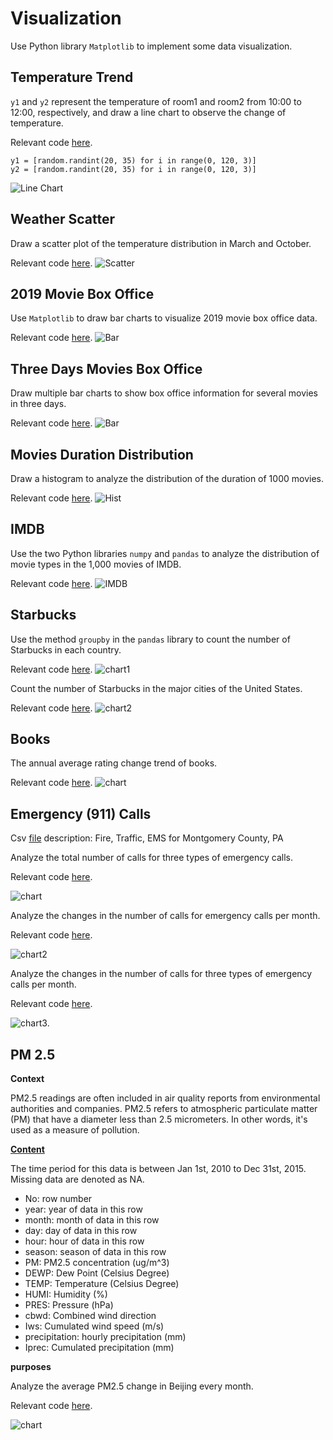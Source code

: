 # Visualization
Use Python library `Matplotlib` to implement some data visualization.
## Temperature Trend
`y1` and `y2` represent the temperature of room1 and room2 from 10:00 to 12:00, respectively, and draw a line chart to observe the change of temperature.

Relevant code [here](./TemperatureChange/Plot.py).
```
y1 = [random.randint(20, 35) for i in range(0, 120, 3)]
y2 = [random.randint(20, 35) for i in range(0, 120, 3)]
```
![Line Chart](./TemperatureChange/tempearture.png)
## Weather Scatter
Draw a scatter plot of the temperature distribution in March and October.

Relevant code [here](./Weather/Scatter.py).
![Scatter](./Weather/Scatter.png)
## 2019 Movie Box Office
Use `Matplotlib` to draw bar charts to visualize 2019 movie box office data.

Relevant code [here](./Movies/Bar1.py).
![Bar](./Movies/Movie.png)
## Three Days Movies Box Office
Draw multiple bar charts to show box office information for several movies in three days.

Relevant code [here](./Movies2/Bar.py).
![Bar](./Movies2/Movies.png)
## Movies Duration Distribution 
Draw a histogram to analyze the distribution of the duration of 1000 movies.

Relevant code [here](./MovieDuration/Hist.py).
![Hist](./MovieDuration/MovieDuration.png)
## IMDB
Use the two Python libraries `numpy` and `pandas` to analyze the distribution of movie types in the 1,000 movies of IMDB.

Relevant code [here](./IMDB/IMDB.py).
![IMDB](./IMDB/IMDB1.png)
## Starbucks
Use the method `groupby` in the `pandas` library to count the number of Starbucks in each country.

Relevant code [here](./Starbucks/chart1.py).
![chart1](./Starbucks/chart1.png)

Count the number of Starbucks in the major cities of the United States.

Relevant code [here](./Starbucks/chart2.py).
![chart2](./Starbucks/chart2.png)
## Books
The annual average rating change trend of books.

Relevant code [here](./Books/chart.py).
![chart](./Books/chart.png)
## Emergency (911) Calls
Csv [file](./911/911.csv) description: Fire, Traffic, EMS for Montgomery County, PA 

Analyze the total number of calls for three types of emergency calls.

Relevant code [here](./911/chart.py).

![chart](./911/chart.png)

Analyze the changes in the number of calls for emergency calls per month.

Relevant code [here](./911/chart2.py).

![chart2](./911/chart2.png)

Analyze the changes in the number of calls for three types of emergency calls per month.

Relevant code [here](./911/chart3.py).

![chart3](./911/chart3.png).
## PM 2.5
**Context**

PM2.5 readings are often included in air quality reports from environmental authorities and companies. PM2.5 refers to atmospheric particulate matter (PM) that have a diameter less than 2.5 micrometers. In other words, it's used as a measure of pollution.

**[Content](./PM25/pm25/BeijingPM20100101_20151231.csv)**

The time period for this data is between Jan 1st, 2010 to Dec 31st, 2015. Missing data are denoted as NA.

* No: row number
* year: year of data in this row
* month: month of data in this row
* day: day of data in this row
* hour: hour of data in this row
* season: season of data in this row
* PM: PM2.5 concentration (ug/m^3)
* DEWP: Dew Point (Celsius Degree)
* TEMP: Temperature (Celsius Degree)
* HUMI: Humidity (%)
* PRES: Pressure (hPa)
* cbwd: Combined wind direction
* Iws: Cumulated wind speed (m/s)
* precipitation: hourly precipitation (mm)
* Iprec: Cumulated precipitation (mm)

**purposes**

Analyze the average PM2.5 change in Beijing every month.

Relevant code [here](./PM25/chart.py).

![chart](./PM25/chart.png)